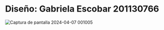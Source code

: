 # Diseño: Gabriela Escobar 201130766

![Captura de pantalla 2024-04-07 001005](https://github.com/gabrielaeescobar/Taller-1-Desarrollo-de-SW/assets/123558557/c8f559f7-87b9-46ca-aa88-2cbc382f4e31)
